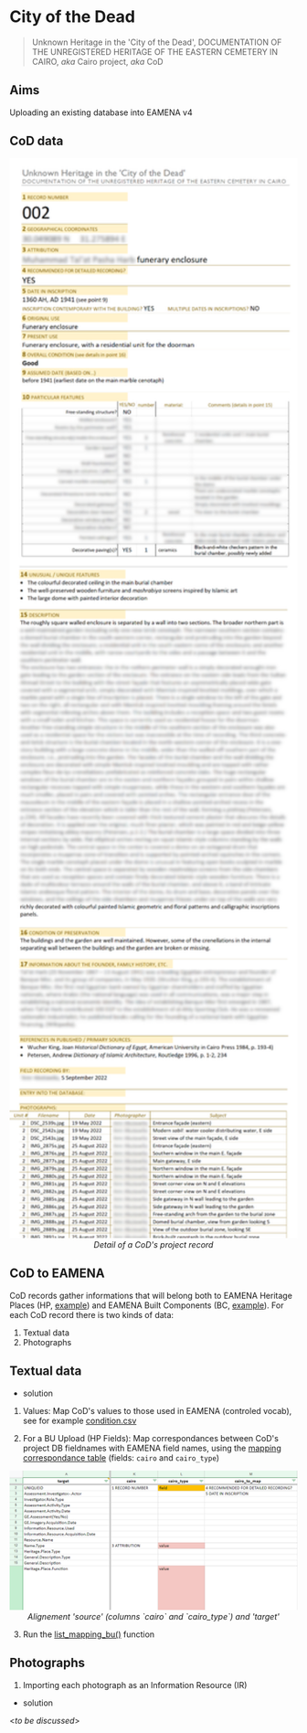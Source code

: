 # City of the Dead
> Unknown Heritage in the 'City of the Dead', DOCUMENTATION OF THE UNREGISTERED HERITAGE OF THE EASTERN CEMETERY IN CAIRO, *aka* Cairo project, *aka* CoD

## Aims

Uploading an existing database into EAMENA v4

## CoD data

<p align="center">
  <img alt="img-name" src="./www/record-ex.png" width="600">
  <br>
    <em>Detail of a CoD's project record</em>
</p>

## CoD to EAMENA

CoD records gather informations that will belong both to EAMENA Heritage Places (HP, [example](https://github.com/eamena-project/eamena-arches-dev/blob/main/projects/cairo/business_data/hp.csv)) and EAMENA Built Components (BC, [example](https://github.com/eamena-project/eamena-arches-dev/blob/main/projects/cairo/business_data/bc.csv)). For each CoD record there is two kinds of data:

1. Textual data
2. Photographs

## Textual data

* solution

1. Values: Map CoD's values to those used in EAMENA (controled vocab), see for example [condition.csv](https://github.com/eamena-project/eamena-arches-dev/blob/main/projects/cairo/reference_data/condition.csv)

2. For a BU Upload (HP Fields): Map correspondances between CoD's project DB fieldnames with EAMENA field names, using the [mapping correspondance table](https://github.com/eamena-project/eamenaR#mapping-file) (fields: `cairo` and `cairo_type`)

<p align="center">
  <img alt="img-name" src="./www/mapping-ex.png" width="700">
  <br>
    <em>Alignement 'source' (columns `cairo` and `cairo_type`) and 'target'</em>
</p>

3. Run the [list_mapping_bu()](https://eamena-project.github.io/eamenaR/doc/list_mapping_bu) function


## Photographs

1. Importing each photograph as an Information Resource (IR)

* solution

<*to be discussed*>



